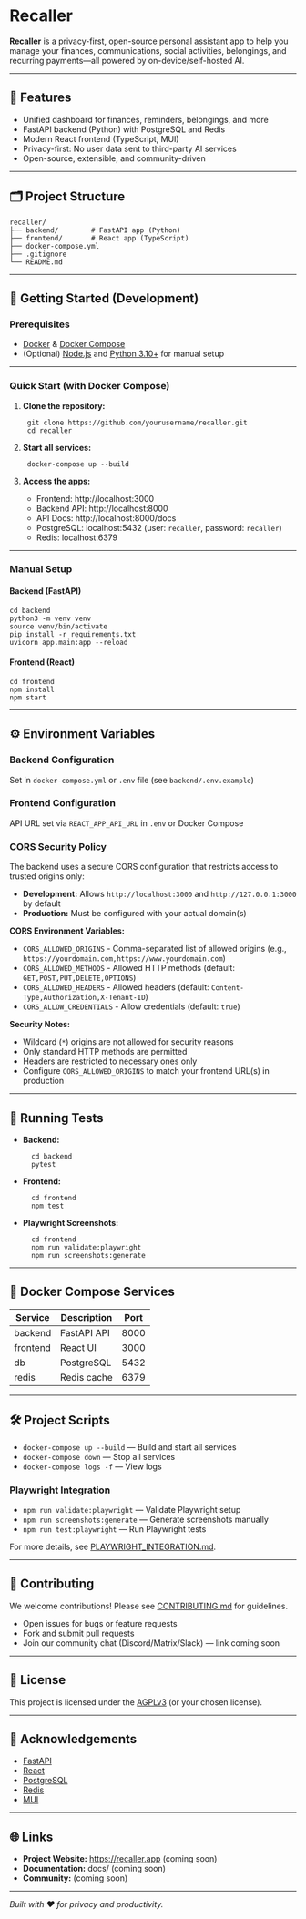 # Recaller

**Recaller** is a privacy-first, open-source personal assistant app to help you manage your finances, communications, social activities, belongings, and recurring payments—all powered by on-device/self-hosted AI.

---

## 🚀 Features

- Unified dashboard for finances, reminders, belongings, and more
- FastAPI backend (Python) with PostgreSQL and Redis
- Modern React frontend (TypeScript, MUI)
- Privacy-first: No user data sent to third-party AI services
- Open-source, extensible, and community-driven

---

## 🗂️ Project Structure

    recaller/
    ├── backend/        # FastAPI app (Python)
    ├── frontend/       # React app (TypeScript)
    ├── docker-compose.yml
    ├── .gitignore
    └── README.md

---

## 🏁 Getting Started (Development)

### Prerequisites

- [Docker](https://www.docker.com/get-started) & [Docker Compose](https://docs.docker.com/compose/)
- (Optional) [Node.js](https://nodejs.org/) and [Python 3.10+](https://www.python.org/) for manual setup

---

### Quick Start (with Docker Compose)

1. **Clone the repository:**

        git clone https://github.com/yourusername/recaller.git
        cd recaller

2. **Start all services:**

        docker-compose up --build

3. **Access the apps:**
    - Frontend: http://localhost:3000
    - Backend API: http://localhost:8000
    - API Docs: http://localhost:8000/docs
    - PostgreSQL: localhost:5432 (user: `recaller`, password: `recaller`)
    - Redis: localhost:6379

---

### Manual Setup

#### Backend (FastAPI)

    cd backend
    python3 -m venv venv
    source venv/bin/activate
    pip install -r requirements.txt
    uvicorn app.main:app --reload

#### Frontend (React)

    cd frontend
    npm install
    npm start

---

## ⚙️ Environment Variables

### Backend Configuration
Set in `docker-compose.yml` or `.env` file (see `backend/.env.example`)

### Frontend Configuration  
API URL set via `REACT_APP_API_URL` in `.env` or Docker Compose

### CORS Security Policy

The backend uses a secure CORS configuration that restricts access to trusted origins only:

- **Development:** Allows `http://localhost:3000` and `http://127.0.0.1:3000` by default
- **Production:** Must be configured with your actual domain(s)

**CORS Environment Variables:**
- `CORS_ALLOWED_ORIGINS` - Comma-separated list of allowed origins (e.g., `https://yourdomain.com,https://www.yourdomain.com`)
- `CORS_ALLOWED_METHODS` - Allowed HTTP methods (default: `GET,POST,PUT,DELETE,OPTIONS`)
- `CORS_ALLOWED_HEADERS` - Allowed headers (default: `Content-Type,Authorization,X-Tenant-ID`)
- `CORS_ALLOW_CREDENTIALS` - Allow credentials (default: `true`)

**Security Notes:**
- Wildcard (`*`) origins are not allowed for security reasons
- Only standard HTTP methods are permitted
- Headers are restricted to necessary ones only
- Configure `CORS_ALLOWED_ORIGINS` to match your frontend URL(s) in production

---

## 🧪 Running Tests

- **Backend:**

        cd backend
        pytest

- **Frontend:**

        cd frontend
        npm test

- **Playwright Screenshots:**

        cd frontend
        npm run validate:playwright
        npm run screenshots:generate

---

## 🐳 Docker Compose Services

| Service   | Description      | Port  |
|-----------|------------------|-------|
| backend   | FastAPI API      | 8000  |
| frontend  | React UI         | 3000  |
| db        | PostgreSQL       | 5432  |
| redis     | Redis cache      | 6379  |

---

## 🛠️ Project Scripts

- `docker-compose up --build` — Build and start all services
- `docker-compose down` — Stop all services
- `docker-compose logs -f` — View logs

### Playwright Integration

- `npm run validate:playwright` — Validate Playwright setup
- `npm run screenshots:generate` — Generate screenshots manually
- `npm run test:playwright` — Run Playwright tests

For more details, see [PLAYWRIGHT_INTEGRATION.md](PLAYWRIGHT_INTEGRATION.md).

---

## 🤝 Contributing

We welcome contributions! Please see [CONTRIBUTING.md](CONTRIBUTING.md) for guidelines.

- Open issues for bugs or feature requests
- Fork and submit pull requests
- Join our community chat (Discord/Matrix/Slack) — link coming soon

---

## 📄 License

This project is licensed under the [AGPLv3](LICENSE) (or your chosen license).

---

## 📣 Acknowledgements

- [FastAPI](https://fastapi.tiangolo.com/)
- [React](https://react.dev/)
- [PostgreSQL](https://www.postgresql.org/)
- [Redis](https://redis.io/)
- [MUI](https://mui.com/)

---

## 🌐 Links

- **Project Website:** https://recaller.app (coming soon)
- **Documentation:** docs/ (coming soon)
- **Community:** (coming soon)

---

*Built with ❤️ for privacy and productivity.*